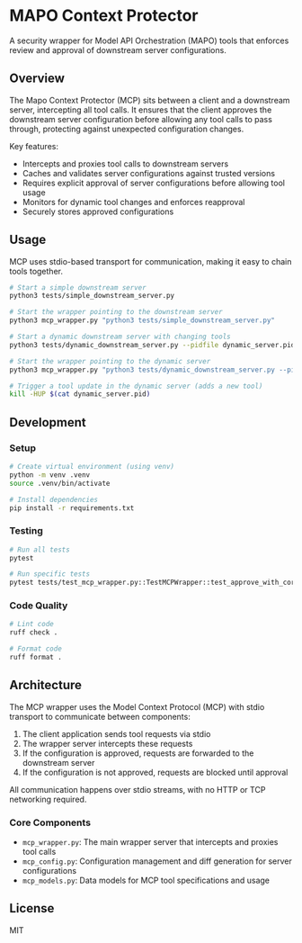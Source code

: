 # MAPO Context Protector

A security wrapper for Model API Orchestration (MAPO) tools that enforces review and approval of downstream server configurations.

## Overview

The Mapo Context Protector (MCP) sits between a client and a downstream server, intercepting all tool calls. It ensures that the client approves the downstream server configuration before allowing any tool calls to pass through, protecting against unexpected configuration changes.

Key features:
- Intercepts and proxies tool calls to downstream servers
- Caches and validates server configurations against trusted versions
- Requires explicit approval of server configurations before allowing tool usage
- Monitors for dynamic tool changes and enforces reapproval
- Securely stores approved configurations

## Usage

MCP uses stdio-based transport for communication, making it easy to chain tools together.

```bash
# Start a simple downstream server
python3 tests/simple_downstream_server.py

# Start the wrapper pointing to the downstream server
python3 mcp_wrapper.py "python3 tests/simple_downstream_server.py"

# Start a dynamic downstream server with changing tools
python3 tests/dynamic_downstream_server.py --pidfile dynamic_server.pid

# Start the wrapper pointing to the dynamic server
python3 mcp_wrapper.py "python3 tests/dynamic_downstream_server.py --pidfile dynamic_server.pid"

# Trigger a tool update in the dynamic server (adds a new tool)
kill -HUP $(cat dynamic_server.pid)
```

## Development

### Setup

```bash
# Create virtual environment (using venv)
python -m venv .venv
source .venv/bin/activate

# Install dependencies
pip install -r requirements.txt
```

### Testing

```bash
# Run all tests
pytest

# Run specific tests
pytest tests/test_mcp_wrapper.py::TestMCPWrapper::test_approve_with_correct_config
```

### Code Quality

```bash
# Lint code
ruff check .

# Format code
ruff format .
```

## Architecture

The MCP wrapper uses the Model Context Protocol (MCP) with stdio transport to communicate between components:

1. The client application sends tool requests via stdio
2. The wrapper server intercepts these requests
3. If the configuration is approved, requests are forwarded to the downstream server
4. If the configuration is not approved, requests are blocked until approval

All communication happens over stdio streams, with no HTTP or TCP networking required.

### Core Components

- `mcp_wrapper.py`: The main wrapper server that intercepts and proxies tool calls
- `mcp_config.py`: Configuration management and diff generation for server configurations
- `mcp_models.py`: Data models for MCP tool specifications and usage

## License

MIT